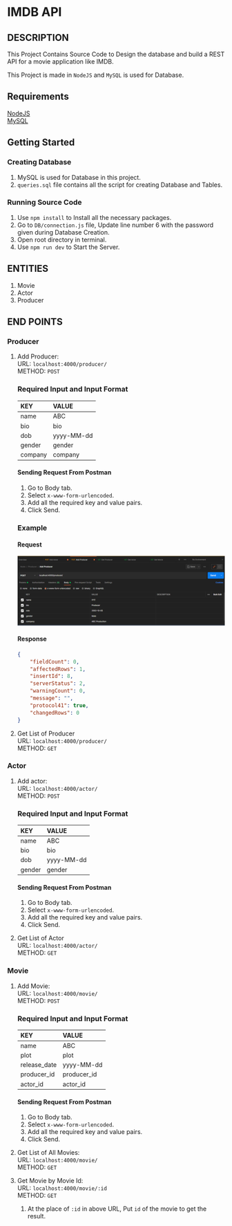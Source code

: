 # IMDB API

## DESCRIPTION   
This Project Contains Source Code to Design the database and build a REST API for a movie application like IMDB.  

This Project is made in `NodeJS` and `MySQL` is used for Database.  

## Requirements

[NodeJS](https://nodejs.org/en/download/)  
[MySQL](https://dev.mysql.com/downloads/windows/installer/8.0.html)
## Getting Started
### Creating Database
1. MySQL is used for Database in this project.  
2. `queries.sql` file contains all the script for creating Database and Tables.  

### Running Source Code
1. Use `npm install` to Install all the necessary packages.
2. Go to `DB/connection.js` file, Update line number 6 with the password given during Database Creation.
3. Open root directory in terminal.
4. Use `npm run dev` to Start the Server.

## ENTITIES

1. Movie
2. Actor
3. Producer

## END POINTS
### Producer
1. Add Producer:  
    URL: `localhost:4000/producer/`  
    METHOD: `POST`  

    ### Required Input and Input Format
    |KEY|VALUE|
    |---|-----|
    |name|ABC|
    |bio|bio|
    |dob|yyyy-MM-dd|
    |gender|gender|
    |company|company|

    #### Sending Request From Postman
    1. Go to Body tab.
    2. Select `x-www-form-urlencoded`.
    3. Add all the required key and value pairs.
    4. Click Send.  

    ### Example   

    #### Request
    ![Add Producer Request](./Images/Add%20Producer%20Request.png)  

    #### Response

    ```JSON
    {
        "fieldCount": 0,
        "affectedRows": 1,
        "insertId": 8,
        "serverStatus": 2,
        "warningCount": 0,
        "message": "",
        "protocol41": true,
        "changedRows": 0
    }
    ```
    
2. Get List of Producer  
    URL: `localhost:4000/producer/`   
    METHOD: `GET`

### Actor
1. Add actor:  
    URL: `localhost:4000/actor/`   
    METHOD: `POST`  

    ### Required Input and Input Format
    |KEY|VALUE|
    |---|-----|
    |name|ABC|
    |bio|bio|
    |dob|yyyy-MM-dd|
    |gender|gender|

    #### Sending Request From Postman
    1. Go to Body tab.
    2. Select `x-www-form-urlencoded`.
    3. Add all the required key and value pairs.
    4. Click Send.
   
2. Get List of Actor  
    URL: `localhost:4000/actor/`  
    METHOD: `GET`

### Movie
1. Add Movie:  
    URL: `localhost:4000/movie/`  
    METHOD: `POST`

    ### Required Input and Input Format
    |KEY|VALUE|
    |---|-----|
    |name|ABC|
    |plot|plot|
    |release_date|yyyy-MM-dd|
    |producer_id|producer_id|
    |actor_id|actor_id|

    #### Sending Request From Postman
    1. Go to Body tab.
    2. Select `x-www-form-urlencoded`.
    3. Add all the required key and value pairs.
    4. Click Send.

2. Get List of All Movies:  
    URL: `localhost:4000/movie/`  
    METHOD: `GET`

3. Get Movie by Movie Id:  
    URL: `localhost:4000/movie/:id`  
    METHOD: `GET`

    1. At the place of `:id` in above URL, Put `id` of the movie to get the result.